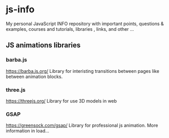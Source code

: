 # js-info

My personal JavaScript INFO repository with important points, questions & examples, courses and tutorials, libraries , links, and other ...


## JS animations libraries
### barba.js 
https://barba.js.org/
Library for interisting transitions between pages like between animation blocks.

### three.js
https://threejs.org/
Library for use 3D models in web

### GSAP 
https://greensock.com/gsap/ 
Library for professional js animation. More information in load...
